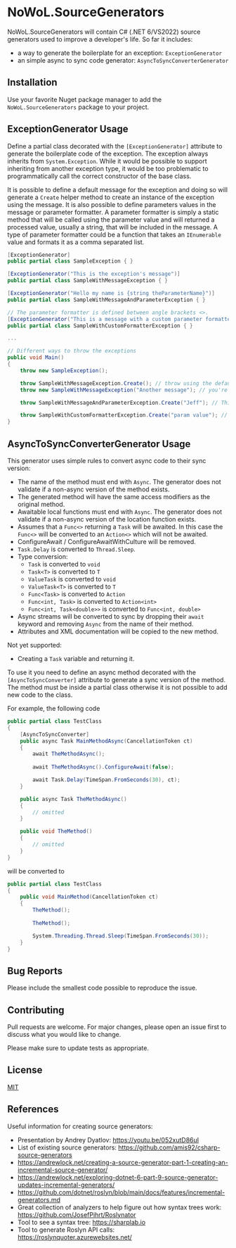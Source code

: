 # NoWoL.SourceGenerators

NoWoL.SourceGenerators will contain C# (.NET 6/VS2022) source generators used to improve a developer's life. So far it includes:

* a way to generate the boilerplate for an exception: `ExceptionGenerator`
* an simple async to sync code generator: `AsyncToSyncConverterGenerator`

## Installation

Use your favorite Nuget package manager to add the `NoWoL.SourceGenerators` package to your project.

## ExceptionGenerator Usage

Define a partial class decorated with the `[ExceptionGenerator]` attribute to generate the boilerplate code of the exception. The exception always inherits from `System.Exception`. While it would be possible to support inheriting from another exception type, it would be too problematic to programmatically call the correct constructor of the base class.

It is possible to define a default message for the exception and doing so will generate a `Create` helper method to create an instance of the exception using the message. It is also possible to define parameters values in the message or parameter formatter. A parameter formatter is simply a static method that will be called using the parameter value and will returned a processed value, usually a string, that will be included in the message.  A type of parameter formatter could be a function that takes an `IEnumerable` value and formats it as a comma separated list.

```csharp
[ExceptionGenerator]
public partial class SampleException { }

[ExceptionGenerator("This is the exception's message")]
public partial class SampleWithMessageException { }

[ExceptionGenerator("Hello my name is {string theParameterName}")]
public partial class SampleWithMessageAndParameterException { }

// The parameter formatter is defined between angle brackets <>.
[ExceptionGenerator("This is a message with a custom parameter formatter {<SomeNameSpace.SomeClass.SomeStaticMethod>string theParameterName}")]
public partial class SampleWithCustomFormatterException { }

...

// Different ways to throw the exceptions
public void Main()
{
    throw new SampleException();

    throw SampleWithMessageException.Create(); // throw using the default message
    throw new SampleWithMessageException("Another message"); // you're not limited to the default message, you can redefine it at runtime

    throw SampleWithMessageAndParameterException.Create("Jeff"); // This will generate the message 'Hello my name is Jeff'

    throw SampleWithCustomFormatterException.Create("param value"); // This is similar to the previous line however the value will be modified by the formatter before being included in the message
}
```

## AsyncToSyncConverterGenerator Usage

This generator uses simple rules to convert async code to their sync version:

* The name of the method must end with `Async`. The generator does not validate if a non-async version of the method exists.
* The generated method will have the same access modifiers as the original method.
* Awaitable local functions must end with `Async`. The generator does not validate if a non-async version of the location function exists.
* Assumes that a `Func<>` returning a `Task` will be awaited. In this case the `Func<>` will be converted to an `Action<>` which will not be awaited.
* ConfigureAwait / ConfigureAwaitWithCulture will be removed.
* `Task.Delay` is converted to `Thread.Sleep`.
* Type conversion:
  * `Task` is converted to `void`
  * `Task<T>` is converted to `T`
  * `ValueTask` is converted to `void`
  * `ValueTask<T>` is converted to `T`
  * `Func<Task>` is converted to `Action`
  * `Func<int, Task>` is converted to `Action<int>`
  * `Func<int, Task<double>>` is converted to `Func<int, double>`
* Async streams will be converted to sync by dropping their `await` keyword and removing `Async` from the name of their method.
* Attributes and XML documentation will be copied to the new method.

Not yet supported:

* Creating a `Task` variable and returning it.

To use it you need to define an async method decorated with the `[AsyncToSyncConverter]` attribute to generate a sync version of the method. The method must be inside a partial class otherwise it is not possible to add new code to the class.

For example, the following code

```cs
public partial class TestClass
{
    [AsyncToSyncConverter]
    public async Task MainMethodAsync(CancellationToken ct)
    {
        await TheMethodAsync();
        
        await TheMethodAsync().ConfigureAwait(false);

        await Task.Delay(TimeSpan.FromSeconds(30), ct);
    }

    public async Task TheMethodAsync()
    {
        // omitted
    }

    public void TheMethod()
    {
        // omitted
    }
}
```

will be converted to

```cs
public partial class TestClass
{
    public void MainMethod(CancellationToken ct)
    {
        TheMethod();
        
        TheMethod();

        System.Threading.Thread.Sleep(TimeSpan.FromSeconds(30));
    }
}
```

## Bug Reports

Please include the smallest code possible to reproduce the issue.


## Contributing
Pull requests are welcome. For major changes, please open an issue first to discuss what you would like to change.

Please make sure to update tests as appropriate.

## License
[MIT](https://choosealicense.com/licenses/mit/)

## References

Useful information for creating source generators:

* Presentation by Andrey Dyatlov: https://youtu.be/052xutD86uI
* List of existing source generators: https://github.com/amis92/csharp-source-generators
* https://andrewlock.net/creating-a-source-generator-part-1-creating-an-incremental-source-generator/
* https://andrewlock.net/exploring-dotnet-6-part-9-source-generator-updates-incremental-generators/
* https://github.com/dotnet/roslyn/blob/main/docs/features/incremental-generators.md
* Great collection of analyzers to help figure out how syntax trees work: https://github.com/JosefPihrt/Roslynator
* Tool to see a syntax tree: https://sharplab.io
* Tool to generate Roslyn API calls: https://roslynquoter.azurewebsites.net/